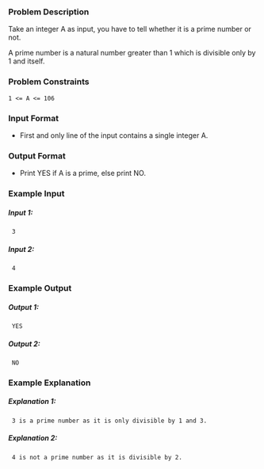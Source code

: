 ### Problem Description

Take an integer A as input, you have to tell whether it is a prime number or not.

A prime number is a natural number greater than 1 which is divisible only by 1 and itself.


### Problem Constraints
```
1 <= A <= 106
```


### Input Format
- First and only line of the input contains a single integer A.


### Output Format
- Print YES if A is a prime, else print NO.


### Example Input

##### Input 1:
```
 3 
``` 
##### Input 2:
```
 4 
```

### Example Output

##### Output 1:
```
 YES
``` 
##### Output 2:
```
 NO 
```

### Example Explanation

##### Explanation 1:
```
 3 is a prime number as it is only divisible by 1 and 3.
```
##### Explanation 2:
```
 4 is not a prime number as it is divisible by 2.
```